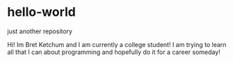 # hello-world
just another repository

Hi! Im Bret Ketchum and I am currently a college student! I am trying to learn all that I can about programming and hopefully do it for a career someday!
